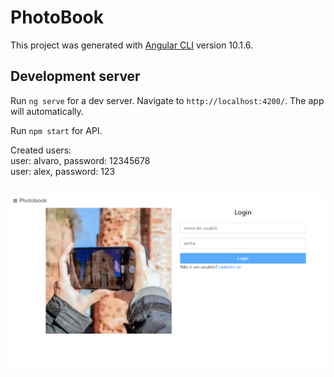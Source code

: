 # PhotoBook

This project was generated with [Angular CLI](https://github.com/angular/angular-cli) version 10.1.6.

## Development server

Run `ng serve` for a dev server. Navigate to `http://localhost:4200/`. The app will automatically.

Run `npm start` for API. </br>

Created users:</br>
user: alvaro, password: 12345678 </br>
user: alex, password: 123

##

<img src="./photobook/src/assets/imgs/tela.png" alt="img tela de inicio" >